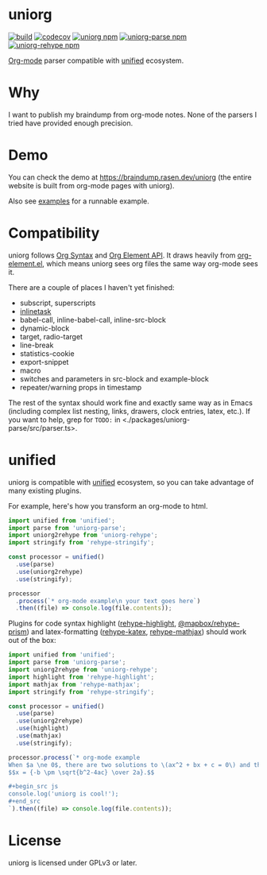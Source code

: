 # uniorg

[![build](https://github.com/rasendubi/uniorg/workflows/main/badge.svg)](https://github.com/rasendubi/uniorg/actions)
[![codecov](https://codecov.io/gh/rasendubi/uniorg/branch/master/graph/badge.svg?token=dMHp3L9b6D)](https://codecov.io/gh/rasendubi/uniorg)
[![uniorg npm](https://img.shields.io/npm/v/uniorg?label=uniorg)](https://www.npmjs.com/package/uniorg)
[![uniorg-parse npm](https://img.shields.io/npm/v/uniorg-parse?label=uniorg-parse)](https://www.npmjs.com/package/uniorg-parse)
[![uniorg-rehype npm](https://img.shields.io/npm/v/uniorg-rehype?label=uniorg-rehype)](https://www.npmjs.com/package/uniorg-rehype)

[Org-mode](https://orgmode.org/) parser compatible with [unified](https://github.com/unifiedjs/unified) ecosystem.

# Why

I want to publish my braindump from org-mode notes. None of the parsers I tried have provided enough precision.


# Demo

You can check the demo at https://braindump.rasen.dev/uniorg (the entire website is built from org-mode pages with uniorg).

Also see [examples](./examples/example) for a runnable example.


# Compatibility

uniorg follows [Org Syntax](https://orgmode.org/worg/dev/org-syntax.html) and [Org Element API](https://orgmode.org/worg/dev/org-element-api.html). It draws heavily from [org-element.el](http://git.savannah.gnu.org/cgit/emacs.git/tree/lisp/org/org-element.el), which means uniorg sees org files the same way org-mode sees it.

There are a couple of places I haven't yet finished:

- subscript, superscripts
- [inlinetask](http://git.savannah.gnu.org/cgit/emacs.git/tree/lisp/org/org-inlinetask.el)
- babel-call, inline-babel-call, inline-src-block
- dynamic-block
- target, radio-target
- line-break
- statistics-cookie
- export-snippet
- macro
- switches and parameters in src-block and example-block
- repeater/warning props in timestamp

The rest of the syntax should work fine and exactly same way as in Emacs (including complex list nesting, links, drawers, clock entries, latex, etc.). If you want to help, grep for `TODO:` in <./packages/uniorg-parse/src/parser.ts>.

# unified

uniorg is compatible with [unified](https://github.com/unifiedjs/unified) ecosystem, so you can take advantage of many existing plugins.

For example, here's how you transform an org-mode to html.

```js
import unified from 'unified';
import parse from 'uniorg-parse';
import uniorg2rehype from 'uniorg-rehype';
import stringify from 'rehype-stringify';

const processor = unified()
  .use(parse)
  .use(uniorg2rehype)
  .use(stringify);

processor
  .process(`* org-mode example\n your text goes here`)
  .then((file) => console.log(file.contents));
```

Plugins for code syntax highlight ([rehype-highlight](https://github.com/rehypejs/rehype-highlight), [@mapbox/rehype-prism](https://github.com/mapbox/rehype-prism)) and latex-formatting ([rehype-katex](https://github.com/remarkjs/remark-math/tree/main/packages/rehype-katex), [rehype-mathjax](https://github.com/remarkjs/remark-math/tree/main/packages/rehype-mathjax)) should work out of the box:

```js
import unified from 'unified';
import parse from 'uniorg-parse';
import uniorg2rehype from 'uniorg-rehype';
import highlight from 'rehype-highlight';
import mathjax from 'rehype-mathjax';
import stringify from 'rehype-stringify';

const processor = unified()
  .use(parse)
  .use(uniorg2rehype)
  .use(highlight)
  .use(mathjax)
  .use(stringify);

processor.process(`* org-mode example
When $a \ne 0$, there are two solutions to \(ax^2 + bx + c = 0\) and they are
$$x = {-b \pm \sqrt{b^2-4ac} \over 2a}.$$

#+begin_src js
console.log('uniorg is cool!');
#+end_src
`).then((file) => console.log(file.contents));
```


# License

uniorg is licensed under GPLv3 or later.
